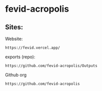 # fevid-acropolis
## Sites:

Website:

    https://fevid.vercel.app/
      
      
exports (repo):

    https://github.com/fevid-acropolis/Outputs
    
Github org

    https://github.com/fevid-acropolis
